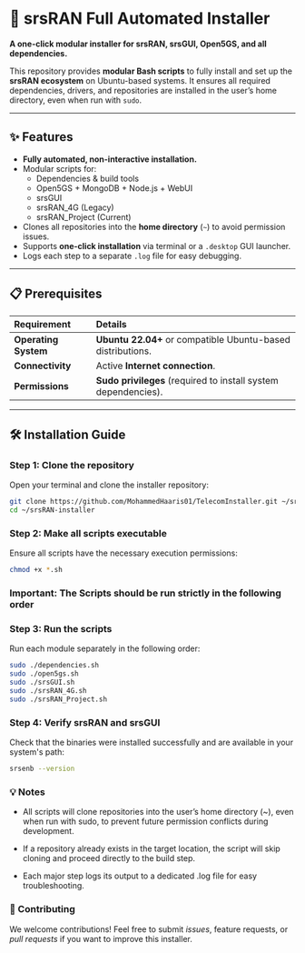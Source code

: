 # 🚀 srsRAN Full Automated Installer

**A one-click modular installer for srsRAN, srsGUI, Open5GS, and all dependencies.**

This repository provides **modular Bash scripts** to fully install and set up the **srsRAN ecosystem** on Ubuntu-based systems. It ensures all required dependencies, drivers, and repositories are installed in the user’s home directory, even when run with `sudo`.

---

## ✨ Features

* **Fully automated, non-interactive installation.**
* Modular scripts for:
    * Dependencies & build tools
    * Open5GS + MongoDB + Node.js + WebUI
    * srsGUI
    * srsRAN\_4G (Legacy)
    * srsRAN\_Project (Current)
* Clones all repositories into the **home directory** (`~`) to avoid permission issues.
* Supports **one-click installation** via terminal or a `.desktop` GUI launcher.
* Logs each step to a separate `.log` file for easy debugging.

---

## 📋 Prerequisites

| Requirement | Details |
| :--- | :--- |
| **Operating System** | **Ubuntu 22.04+** or compatible Ubuntu-based distributions. |
| **Connectivity** | Active **Internet connection**. |
| **Permissions** | **Sudo privileges** (required to install system dependencies). |

---

## 🛠️ Installation Guide

### Step 1: Clone the repository

Open your terminal and clone the installer repository:

```bash
git clone https://github.com/MohammedHaaris01/TelecomInstaller.git ~/srsRAN-installer
cd ~/srsRAN-installer
```

### Step 2: Make all scripts executable
Ensure all scripts have the necessary execution permissions:
```bash
chmod +x *.sh
```

### Important: The Scripts should be run strictly in the following order

### Step 3: Run the scripts
Run each module separately in the following order:
```bash
sudo ./dependencies.sh
sudo ./open5gs.sh
sudo ./srsGUI.sh
sudo ./srsRAN_4G.sh
sudo ./srsRAN_Project.sh
```
### Step 4: Verify srsRAN and srsGUI
Check that the binaries were installed successfully and are available in your system's path:
```bash
srsenb --version
```

### 💡 Notes
* All scripts will clone repositories into the user’s home directory (~), even when run with sudo, to prevent future permission conflicts during development.

* If a repository already exists in the target location, the script will skip cloning and proceed directly to the build step.

* Each major step logs its output to a dedicated .log file for easy troubleshooting.

### 🤝 Contributing
We welcome contributions! Feel free to submit *issues*, feature requests, or *pull requests* if you want to improve this installer.
